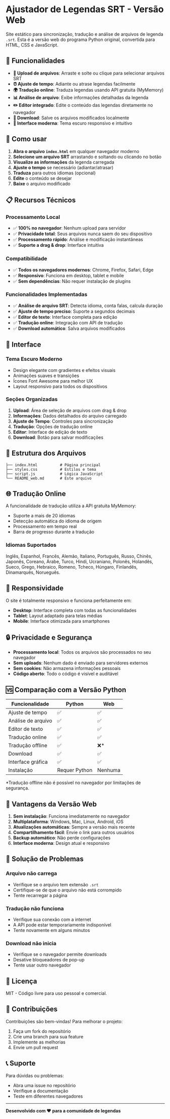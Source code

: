 # Ajustador de Legendas SRT - Versão Web

Site estático para sincronização, tradução e análise de arquivos de legenda `.srt`. Esta é a versão web do programa Python original, convertida para HTML, CSS e JavaScript.

## 🌟 Funcionalidades

- **📁 Upload de arquivos**: Arraste e solte ou clique para selecionar arquivos SRT
- **⏰ Ajuste de tempo**: Adiante ou atrase legendas facilmente
- **🌍 Tradução online**: Traduza legendas usando API gratuita (MyMemory)
- **📊 Análise de arquivo**: Exibe informações detalhadas da legenda
- **✏️ Editor integrado**: Edite o conteúdo das legendas diretamente no navegador
- **💾 Download**: Salve os arquivos modificados localmente
- **🎨 Interface moderna**: Tema escuro responsivo e intuitivo

## 🚀 Como usar

1. **Abra o arquivo `index.html`** em qualquer navegador moderno
2. **Selecione um arquivo SRT** arrastando e soltando ou clicando no botão
3. **Visualize as informações** da legenda carregada
4. **Ajuste o tempo** se necessário (adiantar/atrasar)
5. **Traduza** para outros idiomas (opcional)
6. **Edite** o conteúdo se desejar
7. **Baixe** o arquivo modificado

## 📋 Recursos Técnicos

### Processamento Local
- ✅ **100% no navegador**: Nenhum upload para servidor
- ✅ **Privacidade total**: Seus arquivos nunca saem do seu dispositivo
- ✅ **Processamento rápido**: Análise e modificação instantâneas
- ✅ **Suporte a drag & drop**: Interface intuitiva

### Compatibilidade
- ✅ **Todos os navegadores modernos**: Chrome, Firefox, Safari, Edge
- ✅ **Responsivo**: Funciona em desktop, tablet e mobile
- ✅ **Sem dependências**: Não requer instalação de plugins

### Funcionalidades Implementadas
- ✅ **Análise de arquivo SRT**: Detecta idioma, conta falas, calcula duração
- ✅ **Ajuste de tempo preciso**: Suporte a segundos decimais
- ✅ **Editor de texto**: Interface completa para edição
- ✅ **Tradução online**: Integração com API de tradução
- ✅ **Download automático**: Salva arquivos modificados

## 🎨 Interface

### Tema Escuro Moderno
- Design elegante com gradientes e efeitos visuais
- Animações suaves e transições
- Ícones Font Awesome para melhor UX
- Layout responsivo para todos os dispositivos

### Seções Organizadas
1. **Upload**: Área de seleção de arquivos com drag & drop
2. **Informações**: Dados detalhados do arquivo carregado
3. **Ajuste de Tempo**: Controles para sincronização
4. **Tradução**: Opções de tradução online
5. **Editor**: Interface de edição de texto
6. **Download**: Botão para salvar modificações

## 🔧 Estrutura dos Arquivos

```
├── index.html          # Página principal
├── styles.css          # Estilos e tema
├── script.js           # Lógica JavaScript
└── README_web.md       # Este arquivo
```

## 🌐 Tradução Online

A funcionalidade de tradução utiliza a API gratuita MyMemory:
- Suporte a mais de 20 idiomas
- Detecção automática do idioma de origem
- Processamento em tempo real
- Barra de progresso durante a tradução

### Idiomas Suportados
Inglês, Espanhol, Francês, Alemão, Italiano, Português, Russo, Chinês, Japonês, Coreano, Árabe, Turco, Hindi, Ucraniano, Polonês, Holandês, Sueco, Grego, Hebraico, Romeno, Tcheco, Húngaro, Finlandês, Dinamarquês, Norueguês.

## 📱 Responsividade

O site é totalmente responsivo e funciona perfeitamente em:
- **Desktop**: Interface completa com todas as funcionalidades
- **Tablet**: Layout adaptado para telas médias
- **Mobile**: Interface otimizada para smartphones

## 🔒 Privacidade e Segurança

- **Processamento local**: Todos os arquivos são processados no seu navegador
- **Sem uploads**: Nenhum dado é enviado para servidores externos
- **Sem cookies**: Não armazena informações pessoais
- **Código aberto**: Todo o código é visível e auditável

## 🆚 Comparação com a Versão Python

| Funcionalidade | Python | Web |
|----------------|--------|-----|
| Ajuste de tempo | ✅ | ✅ |
| Análise de arquivo | ✅ | ✅ |
| Editor de texto | ✅ | ✅ |
| Tradução online | ✅ | ✅ |
| Tradução offline | ✅ | ❌* |
| Download | ✅ | ✅ |
| Interface gráfica | ✅ | ✅ |
| Instalação | Requer Python | Nenhuma |

*Tradução offline não é possível no navegador por limitações de segurança.

## 🚀 Vantagens da Versão Web

1. **Sem instalação**: Funciona imediatamente no navegador
2. **Multiplataforma**: Windows, Mac, Linux, Android, iOS
3. **Atualizações automáticas**: Sempre a versão mais recente
4. **Compartilhamento fácil**: Envie o link para outros usuários
5. **Backup automático**: Não perde configurações
6. **Interface moderna**: Design atual e responsivo

## 🐛 Solução de Problemas

### Arquivo não carrega
- Verifique se o arquivo tem extensão `.srt`
- Certifique-se de que o arquivo não está corrompido
- Tente recarregar a página

### Tradução não funciona
- Verifique sua conexão com a internet
- A API pode estar temporariamente indisponível
- Tente novamente em alguns minutos

### Download não inicia
- Verifique se o navegador permite downloads
- Desative bloqueadores de pop-up
- Tente usar outro navegador

## 📄 Licença

MIT - Código livre para uso pessoal e comercial.

## 🤝 Contribuições

Contribuições são bem-vindas! Para melhorar o projeto:
1. Faça um fork do repositório
2. Crie uma branch para sua feature
3. Implemente as melhorias
4. Envie um pull request

## 📞 Suporte

Para dúvidas ou problemas:
- Abra uma issue no repositório
- Verifique a documentação
- Teste em diferentes navegadores

---

**Desenvolvido com ❤️ para a comunidade de legendas**
